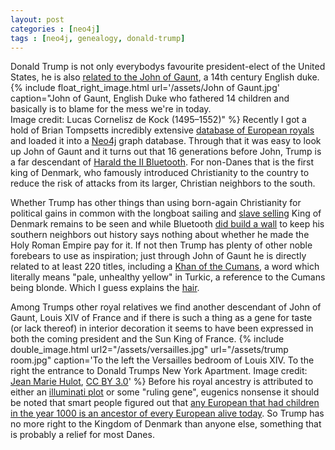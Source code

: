 ```yaml
---
layout: post
categories : [neo4j]
tags : [neo4j, genealogy, donald-trump]
---
```

Donald Trump is not only everybodys favourite president-elect of the United States, he is also [related to the John of Gaunt](http://www.familytree.com/blog/donald-trump-and-hillary-clinton-are-related/), a 14th century English duke.
{% include float_right_image.html url='/assets/John of Gaunt.jpg' caption="John of Gaunt, English Duke who fathered 14 children and basically is to blame for the mess we're in today. <br>Image credit: Lucas Cornelisz de Kock (1495–1552)" %}
Recently I got a hold of Brian Tompsetts incredibly extensive [database of European royals](http://www.hull.ac.uk/php/cssbct/genealogy/royal/) and loaded it into a [Neo4j](https://neo4j.com) graph database. Through that it was easy to look up John of Gaunt and it turns out that 16 generations before John, Trump is a far descendant of [Harald the II Bluetooth](https://en.wikipedia.org/wiki/Harald_Bluetooth). For non-Danes that is the first king of Denmark, who famously introduced Christianity to the country to reduce the risk of attacks from its larger, Christian neighbors to the south.

Whether Trump has other things than using born-again Christianity for political gains in common with the longboat sailing and [slave selling](http://en.natmus.dk/historical-knowledge/denmark/prehistoric-period-until-1050-ad/the-viking-age/power-and-aristocracy/slaves-and-thralls/) King of Denmark remains to be seen and while Bluetooth [did build a wall](https://en.wikipedia.org/wiki/Danevirke) to keep his southern neighbors out history says nothing about whether he made the Holy Roman Empire pay for it. If not then Trump has plenty of other noble forebears to use as inspiration; just through John of Gaunt he is directly related to at least 220 titles, including a [Khan of the Cumans](https://en.wikipedia.org/wiki/Cumans), a word which literally means "pale, unhealthy yellow" in Turkic, a reference to the Cumans being blonde. Which I guess explains the [hair](http://qz.com/575952/a-hairdresser-explains-why-donald-trumps-hair-looks-like-that/).

Among Trumps other royal relatives we find another descendant of John of Gaunt, Louis XIV of France and if there is such a thing as a gene for taste (or lack thereof) in interior decoration it seems to have been expressed in both the coming president and the Sun King of France.
{% include double_image.html url2="/assets/versailles.jpg" url="/assets/trump room.jpg" caption='To the left the Versailles bedroom of Louis XIV. To the right the entrance to Donald Trumps New York Apartment. Image credit: <a href="http://www.fotopedia.com/items/jmhullot-z2Umsz0Z8aY">Jean Marie Hulot</a>, <a href="https://commons.wikimedia.org/w/index.php?curid=34640481)">CC BY 3.0</a>' %}
Before his royal ancestry is attributed to either an [illuminati plot](http://www.rense.com/general58/suspre.htm) or some "ruling gene", eugenics nonsense it should be noted that smart people figured out that [any European that had children in the year 1000 is an ancestor of every European alive today](http://phenomena.nationalgeographic.com/2013/05/07/charlemagnes-dna-and-our-universal-royalty/). So Trump has no more right to the Kingdom of Denmark than anyone else, something that is probably a relief for most Danes.
